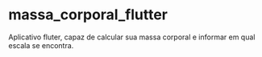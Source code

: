 # massa_corporal_flutter

Aplicativo fluter, capaz de calcular sua massa corporal e informar em qual escala se encontra.

